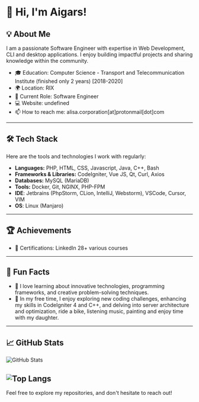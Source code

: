 # 👋 Hi, I'm Aigars!

## 💡 About Me
I am a passionate Software Engineer with expertise in Web Development, CLI and desktop applications. I enjoy building impactful projects and sharing knowledge within the community.

- 🎓 Education: Computer Science - Transport and Telecommunication Institute (finished only 2 years) [2018-2020]
- 🌍 Location: RIX
- 💼 Current Role: Software Engineer
- 💻 Website: undefined
- 📫 How to reach me: alisa.corporation[at]protonmail[dot]com

---

## 🛠️ Tech Stack
Here are the tools and technologies I work with regularly:

- **Languages:** PHP, HTML, CSS, Javascript, Java, C++, Bash
- **Frameworks & Libraries:** CodeIgniter, Vue JS, Qt, Curl, Axios
- **Databases:** MySQL (MariaDB)
- **Tools:** Docker, Git, NGINX, PHP-FPM
- **IDE**: Jetbrains (PhpStorm, CLion, IntelliJ, Webstorm), VSCode, Cursor, VIM
- **OS**: Linux (Manjaro)
---

## 🏆 Achievements
- 🏅 Certifications: LinkedIn 28+ various courses
---

## 🌟 Fun Facts
- 🤖 I love learning about innovative technologies, programming frameworks, and creative problem-solving techniques.
- 📖 In my free time, I enjoy exploring new coding challenges, enhancing my skills in CodeIgniter 4 and C++, and delving into server architecture and optimization, ride a bike, listening music, painting and enjoy time with my daughter.

---

## 📈 GitHub Stats
![GitHub Stats](https://github-readme-stats.vercel.app/api?username=alisacorporation&show_icons=true&hide=issues&hide_title=true&count_private=true)

![Top Langs](https://github-readme-stats.vercel.app/api/top-langs/?username=alisacorporation&layout=donut)
---

Feel free to explore my repositories, and don't hesitate to reach out!
